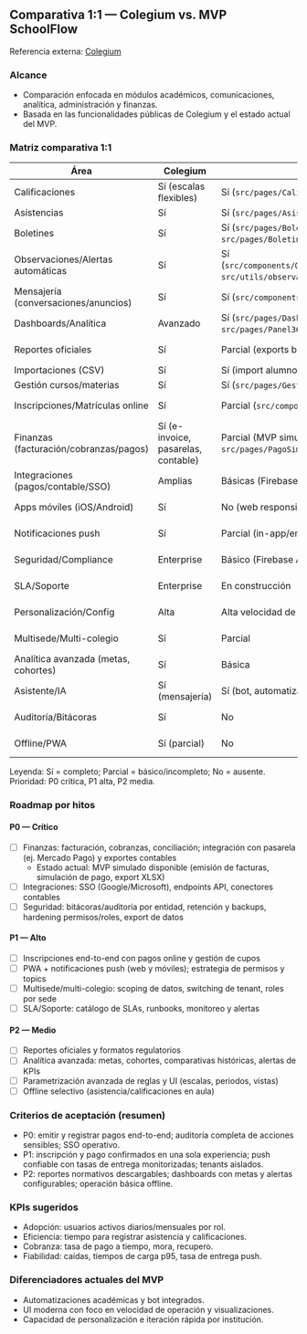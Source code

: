 ## Comparativa 1:1 — Colegium vs. MVP SchoolFlow

Referencia externa: [Colegium](https://www.colegium.com.ar/)

### Alcance
- Comparación enfocada en módulos académicos, comunicaciones, analítica, administración y finanzas.
- Basada en las funcionalidades públicas de Colegium y el estado actual del MVP.

### Matriz comparativa 1:1
| Área | Colegium | MVP actual | Gap/Notas | Prioridad |
|---|---|---|---|---|
| Calificaciones | Sí (escalas flexibles) | Sí (`src/pages/Calificaciones.tsx`, edición en línea) | OK | — |
| Asistencias | Sí | Sí (`src/pages/Asistencias.tsx`, calendario) | OK | — |
| Boletines | Sí | Sí (`src/pages/Boletin.tsx`, `src/pages/BoletinesCurso.tsx`) | OK | — |
| Observaciones/Alertas automáticas | Sí | Sí (`src/components/ObservacionesAutomaticasPanel.tsx`, `src/utils/observacionesAutomaticas.ts`) | Ventaja en automatizaciones | — |
| Mensajería (conversaciones/anuncios) | Sí | Sí (`src/components/messaging/*`) | OK | — |
| Dashboards/Analítica | Avanzado | Sí (`src/pages/Dashboard.tsx`, `src/pages/Panel360.tsx`, gráficos) | Falta analítica comparativa avanzada | P2 |
| Reportes oficiales | Sí | Parcial (exports básicos) | Formatos oficiales/regulatorios | P2 |
| Importaciones (CSV) | Sí | Sí (import alumnos/docentes/cursos) | OK | — |
| Gestión cursos/materias | Sí | Sí (`src/pages/GestionCursos&Materias.tsx`) | OK | — |
| Inscripciones/Matrículas online | Sí | Parcial (`src/components/InscripcionesOverview.tsx`) | Falta flujo end-to-end y pagos | P1 |
| Finanzas (facturación/cobranzas/pagos) | Sí (e-invoice, pasarelas, contable) | Parcial (MVP simulado: `src/pages/Finanzas.tsx`, `src/pages/PagoSimulado.tsx`) | Falta pasarela de pago real, conciliación y exportes contables | P0 |
| Integraciones (pagos/contable/SSO) | Amplias | Básicas (Firebase) | Pasarelas/contable/SSO | P0 |
| Apps móviles (iOS/Android) | Sí | No (web responsive) | PWA + push o apps nativas | P1 |
| Notificaciones push | Sí | Parcial (in-app/email) | Push móviles/web confiables | P1 |
| Seguridad/Compliance | Enterprise | Básico (Firebase Auth/roles) | Auditoría, backups, DPA, retención | P0 |
| SLA/Soporte | Enterprise | En construcción | Niveles de servicio y soporte | P1 |
| Personalización/Config | Alta | Alta velocidad de iteración | Parametrización avanzada UI/reglas | P2 |
| Multisede/Multi-colegio | Sí | Parcial | Separación tenants, data scoping | P1 |
| Analítica avanzada (metas, cohortes) | Sí | Básica | Metas, comparativas, alerts de KPIs | P2 |
| Asistente/IA | Sí (mensajería) | Sí (bot, automatizaciones) | Diferenciador académico | — |
| Auditoría/Bitácoras | Sí | No | Logs de auditoría por entidad/acción | P0 |
| Offline/PWA | Sí (parcial) | No | Modo offline crítico (asistencia) | P2 |

Leyenda: Sí = completo; Parcial = básico/incompleto; No = ausente. Prioridad: P0 crítica, P1 alta, P2 media.

### Roadmap por hitos

#### P0 — Crítico
- [ ] Finanzas: facturación, cobranzas, conciliación; integración con pasarela (ej. Mercado Pago) y exportes contables
  - Estado actual: MVP simulado disponible (emisión de facturas, simulación de pago, export XLSX)
- [ ] Integraciones: SSO (Google/Microsoft), endpoints API, conectores contables
- [ ] Seguridad: bitácoras/auditoría por entidad, retención y backups, hardening permisos/roles, export de datos

#### P1 — Alto
- [ ] Inscripciones end-to-end con pagos online y gestión de cupos
- [ ] PWA + notificaciones push (web y móviles); estrategia de permisos y topics
- [ ] Multisede/multi-colegio: scoping de datos, switching de tenant, roles por sede
- [ ] SLA/Soporte: catálogo de SLAs, runbooks, monitoreo y alertas

#### P2 — Medio
- [ ] Reportes oficiales y formatos regulatorios
- [ ] Analítica avanzada: metas, cohortes, comparativas históricas, alertas de KPIs
- [ ] Parametrización avanzada de reglas y UI (escalas, periodos, vistas)
- [ ] Offline selectivo (asistencia/calificaciones en aula)

### Criterios de aceptación (resumen)
- P0: emitir y registrar pagos end-to-end; auditoría completa de acciones sensibles; SSO operativo.
- P1: inscripción y pago confirmados en una sola experiencia; push confiable con tasas de entrega monitorizadas; tenants aislados.
- P2: reportes normativos descargables; dashboards con metas y alertas configurables; operación básica offline.

### KPIs sugeridos
- Adopción: usuarios activos diarios/mensuales por rol.
- Eficiencia: tiempo para registrar asistencia y calificaciones.
- Cobranza: tasa de pago a tiempo, mora, recupero.
- Fiabilidad: caídas, tiempos de carga p95, tasa de entrega push.

### Diferenciadores actuales del MVP
- Automatizaciones académicas y bot integrados.
- UI moderna con foco en velocidad de operación y visualizaciones.
- Capacidad de personalización e iteración rápida por institución.


